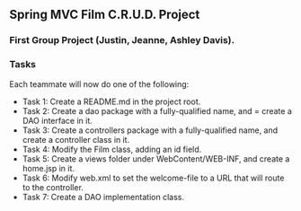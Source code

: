 ## Spring MVC Film C.R.U.D. Project

### First Group Project (Justin, Jeanne, Ashley Davis).

### Tasks
Each teammate will now do one of the following:

- Task 1: Create a README.md in the project root.
- Task 2: Create a dao package with a fully-qualified name, and = create a DAO interface in it.
- Task 3: Create a controllers package with a fully-qualified name, and create a controller class in it.
- Task 4: Modify the Film class, adding an id field.
- Task 5: Create a views folder under WebContent/WEB-INF, and create a home.jsp in it.
- Task 6: Modify web.xml to set the welcome-file to a URL that will route to the controller.
- Task 7: Create a DAO implementation class.
